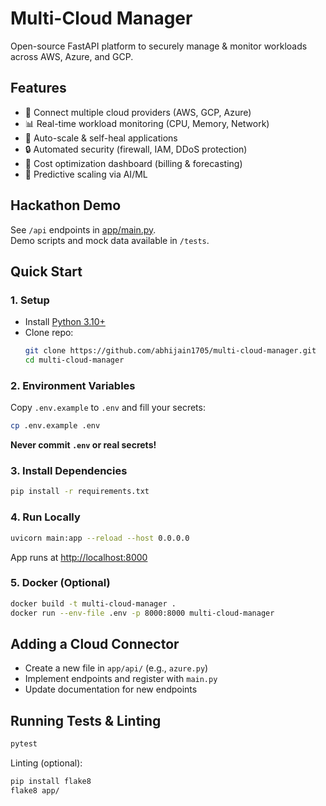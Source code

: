 # Multi-Cloud Manager

Open-source FastAPI platform to securely manage & monitor workloads across AWS, Azure, and GCP.

## Features

- 🔗 Connect multiple cloud providers (AWS, GCP, Azure)
- 📊 Real-time workload monitoring (CPU, Memory, Network)
- 🚀 Auto-scale & self-heal applications
- 🔒 Automated security (firewall, IAM, DDoS protection)
- 💸 Cost optimization dashboard (billing & forecasting)
- 🤖 Predictive scaling via AI/ML

## Hackathon Demo

See `/api` endpoints in [app/main.py](app/main.py).  
Demo scripts and mock data available in `/tests`.

## Quick Start

### 1. Setup

- Install [Python 3.10+](https://www.python.org/downloads/)
- Clone repo:  
  ```bash
  git clone https://github.com/abhijain1705/multi-cloud-manager.git
  cd multi-cloud-manager
  ```

### 2. Environment Variables

Copy `.env.example` to `.env` and fill your secrets:
```bash
cp .env.example .env
```
**Never commit `.env` or real secrets!**

### 3. Install Dependencies

```bash
pip install -r requirements.txt
```

### 4. Run Locally

```bash
uvicorn main:app --reload --host 0.0.0.0
```
App runs at [http://localhost:8000](http://localhost:8000)

### 5. Docker (Optional)

```bash
docker build -t multi-cloud-manager .
docker run --env-file .env -p 8000:8000 multi-cloud-manager
```

## Adding a Cloud Connector

- Create a new file in `app/api/` (e.g., `azure.py`)
- Implement endpoints and register with `main.py`
- Update documentation for new endpoints

## Running Tests & Linting

```bash
pytest
```

Linting (optional):
```bash
pip install flake8
flake8 app/
```